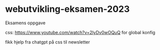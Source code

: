 # webutvikling-eksamen-2023
Eksamens oppgave


css:  https://www.youtube.com/watch?v=2lyDv0wOQuQ    for global konfig

fikk hjelp fra chatgpt på css til newsletter